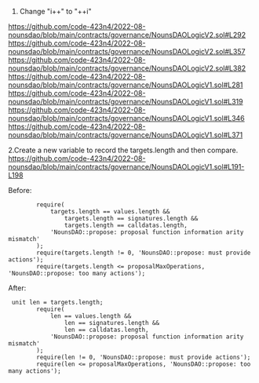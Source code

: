 1. Change "i++" to "++i"

https://github.com/code-423n4/2022-08-nounsdao/blob/main/contracts/governance/NounsDAOLogicV2.sol#L292
https://github.com/code-423n4/2022-08-nounsdao/blob/main/contracts/governance/NounsDAOLogicV2.sol#L357
https://github.com/code-423n4/2022-08-nounsdao/blob/main/contracts/governance/NounsDAOLogicV2.sol#L382
https://github.com/code-423n4/2022-08-nounsdao/blob/main/contracts/governance/NounsDAOLogicV1.sol#L281
https://github.com/code-423n4/2022-08-nounsdao/blob/main/contracts/governance/NounsDAOLogicV1.sol#L319
https://github.com/code-423n4/2022-08-nounsdao/blob/main/contracts/governance/NounsDAOLogicV1.sol#L346
https://github.com/code-423n4/2022-08-nounsdao/blob/main/contracts/governance/NounsDAOLogicV1.sol#L371


2.Create a new variable to record the targets.length and then compare.
https://github.com/code-423n4/2022-08-nounsdao/blob/main/contracts/governance/NounsDAOLogicV1.sol#L191-L198

Before:

```
        require(
            targets.length == values.length &&
                targets.length == signatures.length &&
                targets.length == calldatas.length,
            'NounsDAO::propose: proposal function information arity mismatch'
        );
        require(targets.length != 0, 'NounsDAO::propose: must provide actions');
        require(targets.length <= proposalMaxOperations, 'NounsDAO::propose: too many actions');
```
After:

```
 unit len = targets.length;
        require(
            len == values.length &&
                len == signatures.length &&
                len == calldatas.length,
            'NounsDAO::propose: proposal function information arity mismatch'
        );
        require(len != 0, 'NounsDAO::propose: must provide actions');
        require(len <= proposalMaxOperations, 'NounsDAO::propose: too many actions');
```



